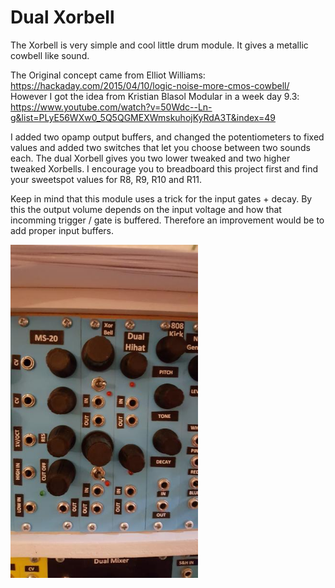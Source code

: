 # Dual Xorbell

The Xorbell is very simple and cool little drum module. 
It gives a metallic cowbell like sound.

The Original concept came from Elliot Williams: https://hackaday.com/2015/04/10/logic-noise-more-cmos-cowbell/
However I got the idea from Kristian Blasol Modular in a week day 9.3: https://www.youtube.com/watch?v=50Wdc--Ln-g&list=PLyE56WXw0_5Q5QGMEXWmskuhojKyRdA3T&index=49

I added two opamp output buffers, and changed the potentiometers to fixed values and added two switches that let you choose between two sounds each. The dual Xorbell gives you two lower tweaked and two higher tweaked Xorbells. I encourage you to breadboard this project first and find your sweetspot values for R8, R9, R10 and R11. 

Keep in mind that this module uses a trick for the input gates + decay. By this the output volume depends on the input voltage and how that incomming trigger / gate is buffered. Therefore an improvement would be to add proper input buffers.


<img src="https://raw.githubusercontent.com/PierreIsCoding/Xorbell/main/images/xorbell.jpg" width="300" />

